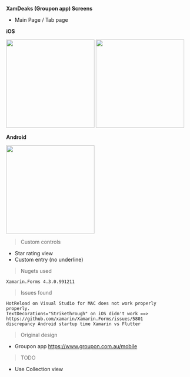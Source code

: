 **XamDeaks (Groupon app) Screens**

- Main Page / Tab page

**iOS**                                                


<img src="https://i.imgur.com/b05bnWP.png" width="240"> <img src="https://i.imgur.com/AMOHZ9i.jpg" width="240"> 


 **Android**
 
 
<img src="https://i.imgur.com/U4Ph3aj.png" width="240">




> Custom controls

   - Star rating view
   - Custom entry (no underline)

> Nugets used

    Xamarin.Forms 4.3.0.991211 
    
> Issues found

    HotReload on Visual Studio for MAC does not work properly
    properly.
    TextDecorations="Strikethrough" on iOS didn't work ==> https://github.com/xamarin/Xamarin.Forms/issues/5801
    discrepancy Android startup time Xamarin vs Flutter

> Original design
- Groupon app
 https://www.groupon.com.au/mobile



> TODO
- Use Collection view 
